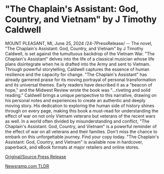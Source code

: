 # "The Chaplain's Assistant: God, Country, and Vietnam" by J Timothy Caldwell

MOUNT PLEASANT, MI, June 25, 2024 /24-7PressRelease/ -- The novel, "The Chaplain's Assistant: God, Country, and Vietnam" by J Timothy Caldwell, is set against the tumultuous backdrop of the Vietnam War. "The Chaplain's Assistant" delves into the life of a classical musician whose life plans disintegrate when he is drafted into the Army and sent to Vietnam. Through powerful storytelling, Caldwell captures the essence of human resilience and the capacity for change.  "The Chaplain's Assistant" has already garnered praise for its moving portrayal of personal transformation and its universal themes. Early readers have described it as a "beacon of hope," and the Midwest Review wrote the book was "…riveting and solid reading."  Caldwell brings a unique perspective to this narrative, drawing on his personal notes and experiences to create an authentic and deeply moving story. His dedication to exploring the human side of history shines through on every page, making this book a must-read for understanding the effect of war on not only Vietnam veterans but veterans of the recent wars as well.  In a world often divided by misunderstanding and conflict, "The Chaplain's Assistant: God, Country, and Vietnam" is a powerful reminder of the effect of war on all veterans and their families. Don't miss the chance to embark on this unforgettable journey. Find your copy today.  "The Chaplain's Assistant: God, Country, and Vietnam" is available now in hardcover, paperback, and eBook formats at major retailers and online stores. 

[Original/Source Press Release](https://www.24-7pressrelease.com/press-release/511991/the-chaplains-assistant-god-country-and-vietnam-by-j-timothy-caldwell) 

[Newsramp.com TLDR](https://newsramp.com/None) 